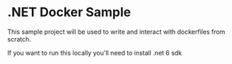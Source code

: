 # .NET Docker Sample

This sample project will be used to write and interact with dockerfiles from scratch.

If you want to run this locally you'll need to install .net 6 sdk
